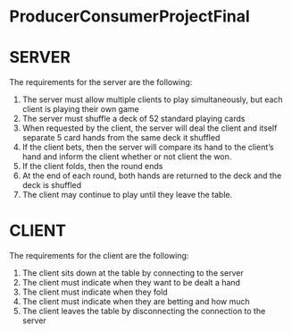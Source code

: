 # ProducerConsumerProjectFinal

# SERVER
The requirements for the server are the following:
1. The server must allow multiple clients to play simultaneously, but each client is playing their own game
2. The server must shuffle a deck of 52 standard playing cards
3. When requested by the client, the server will deal the client and itself separate 5 card hands from the same deck it shuffled
4. If the client bets, then the server will compare its hand to the client’s hand and inform the client whether or not client the won.
5. If the client folds, then the round ends
6. At the end of each round, both hands are returned to the deck and the deck is shuffled
7. The client may continue to play until they leave the table.
# CLIENT
The requirements for the client are the following:
1. The client sits down at the table by connecting to the server
2. The client must indicate when they want to be dealt a hand
3. The client must indicate when they fold
4. The client must indicate when they are betting and how much
5. The client leaves the table by disconnecting the connection to the server
